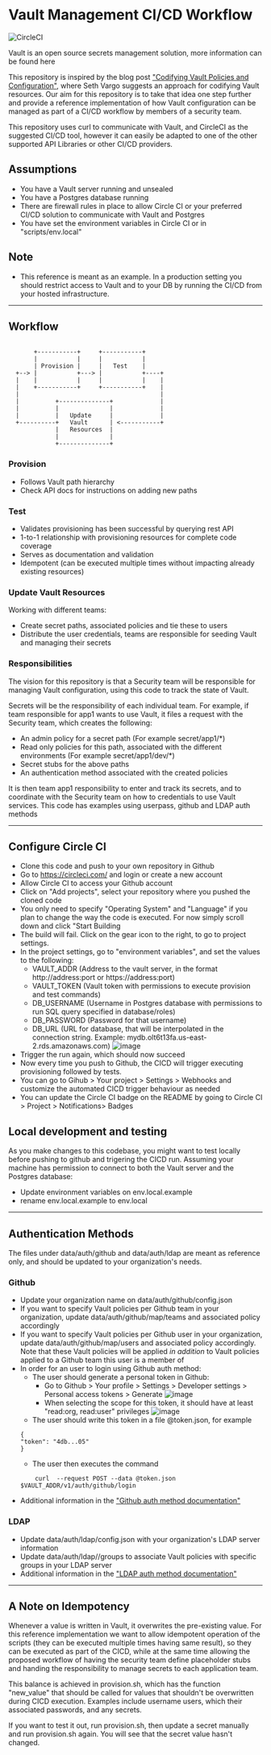 # Vault Management CI/CD Workflow

![CircleCI](https://circleci.com/gh/stenio123/vault-devops-ci-cd.svg?style=shield&circle-token=75463fba3e49dbecc28702cb725369bff10ac039)

Vault is an open source secrets management solution, more information can be found here <Link to Vaultproject.io>

This repository is inspired by the blog post ["Codifying Vault Policies and Configuration"][post], where Seth Vargo suggests an approach for codifying Vault resources. Our aim for this repository is to take that idea one step further and provide a reference implementation of how Vault configuration can be managed as part of a CI/CD workflow by members of a security team. 

This repository uses curl to communicate with Vault, and CircleCI as the suggested CI/CD tool, however it can easily be adapted to one of the other supported API Libraries <link here> or other CI/CD providers.

## Assumptions
- You have a Vault server running and unsealed
- You have a Postgres database running
- There are firewall rules in place to allow Circle CI or your preferred CI/CD solution to communicate with Vault and Postgres
- You have set the environment variables in Circle CI or in "scripts/env.local"

## Note
- This reference is meant as an example. In a production setting you should restrict access to Vault and to your DB by running the CI/CD from your hosted infrastructure.

---

## Workflow
```

       +-----------+     +-----------+
       |           |     |           |
       | Provision |     |   Test    |
  +--> |           +---> |           +----+
  |    |           |     |           |    |
  |    +-----------+     +-----------+    |
  |                                       |
  |          +--------------+             |
  |          |              |             |
  |          |   Update     |             |
  +----------+   Vault      | <-----------+
             |   Resources  |
             |              |
             +--------------+
```

### Provision
- Follows Vault path hierarchy
- Check API docs for instructions on adding new paths <Link here>

### Test
- Validates provisioning has been successful by querying rest API
- 1-to-1 relationship with provisioning resources for complete code coverage
- Serves as documentation and validation
- Idempotent (can be executed multiple times without impacting already existing resources)

### Update Vault Resources
Working with different teams:
- Create secret paths, associated policies and tie these to users
- Distribute the user credentials, teams are responsible for seeding Vault and managing their secrets

### Responsibilities
The vision for this repository is that a Security team will be responsible for managing Vault configuration, using this code to track the state of Vault.

Secrets will be the responsibility of each individual team. For example, if team responsible for app1 wants to use Vault, it files a request with the Security team, which creates the following:
- An admin policy for a secret path (For example secret/app1/*)
- Read only policies for this path, associated with the different environments (For example secret/app1/dev/*)
- Secret stubs for the above paths
- An authentication method associated with the created policies

It is then team app1 responsibility to enter and track its secrets, and to coordinate with the Security team on how to credentials to use Vault services. This code has examples using userpass, github and LDAP auth methods

---

## Configure Circle CI
- Clone this code and push to your own repository in Github
- Go to https://circleci.com/ and login or create a new account
- Allow Circle CI to access your Github account
- Click on "Add projects", select your repository where you pushed the cloned code
- You only need to specify "Operating System" and  "Language" if you plan to change the way the code is executed. For now simply scroll down and click "Start Building
- The build will fail. Click on the gear icon to the right, to go to project settings.
- In the project settings, go to "environment variables", and set the values to the following:
    - VAULT_ADDR (Address to the vault server, in the format http://address:port or https://address:port)
    - VAULT_TOKEN (Vault token with permissions to execute provision and test commands)
    - DB_USERNAME (Username in Postgres database with permissions to run SQL query specified in database/roles)
    - DB_PASSWORD (Password for that username)
    - DB_URL (URL for database, that will be interpolated in the connection string. Example: mydb.olt6t13fa.us-east-2.rds.amazonaws.com)
    ![image](images/CircleCiEnvVars.png)
- Trigger the run again, which should now succeed
- Now every time you push to Github, the CICD will trigger executing provisioning followed by tests.
- You can go to Gihub > Your project > Settings > Webhooks and customize the automated CICD trigger behaviour as needed
- You can update the Circle CI badge on the README by going to Circle CI > Project > Notifications> Badges

## Local development and testing
As you make changes to this codebase, you might want to test locally before pushing to github and trigering the CICD run. Assuming your machine has permission to connect to both the Vault server and the Postgres database:
- Update environment variables on env.local.example 
- rename env.local.example to env.local

---

## Authentication Methods
The files under data/auth/github and data/auth/ldap are meant as reference only, and should be updated to your organization's needs.

### Github
- Update your organization name on data/auth/github/config.json
- If you want to specify Vault policies per Github team in your organization, update data/auth/github/map/teams and associated policy accordingly
- If you want to specify Vault policies per Github user in your organization, update data/auth/github/map/users and associated policy accordingly. Note that these Vault policies will be applied *in addition* to Vault policies applied to a Github team this user is a member of
- In order for an user to login using Github auth method:
    - The user should generate a personal token in Github:
        - Go to Github > Your profile > Settings > Developer settings > Personal access tokens > Generate
        ![image](images/GithubAccessToken_1.png)
        - When selecting the scope for this token, it should have at least "read:org, read:user" privileges
        ![image](images/GithubAccessToken_2.png)
    - The user should write this token in a file @token.json, for example
    ```
    {
    "token": "4db...05"
    }
    ```
    - The user then executes the command
    ```
        curl  --request POST --data @token.json $VAULT_ADDR/v1/auth/github/login
    ```
- Additional information in the ["Github auth method documentation"][github-docs]

### LDAP
- Update data/auth/ldap/config.json with your organization's LDAP server information
- Update data/auth/ldap//groups to associate Vault policies with specific groups in your LDAP server
- Additional information in the ["LDAP auth method documentation"][ldap-docs]

---

## A Note on Idempotency
Whenever a value is written in Vault, it overwrites the pre-existing value. For this reference implementation we want to allow idempotent operation of the scripts (they can be executed multiple times having same result), so they can be executed as part of the CICD, while at the same time allowing the proposed workflow of having the security team define placeholder stubs and handing the responsibility to manage secrets to each application team.  

This balance is achieved in provision.sh, which has the function "new_value" that should be called for values that shouldn't be overwritten during CICD execution. Examples include username users, which their associated passwords, and any secrets.

If you want to test it out, run provision.sh, then update a secret manually and run provision.sh again. You will see that the secret value hasn't changed.


[post]: https://www.hashicorp.com/blog/codifying-vault-policies-and-configuration.html
[vaultproject]: https://www.vaultproject.io
[github-docs]: https://www.vaultproject.io/docs/auth/github.html
[ldap-docs]: https://www.vaultproject.io/docs/auth/ldap.html
